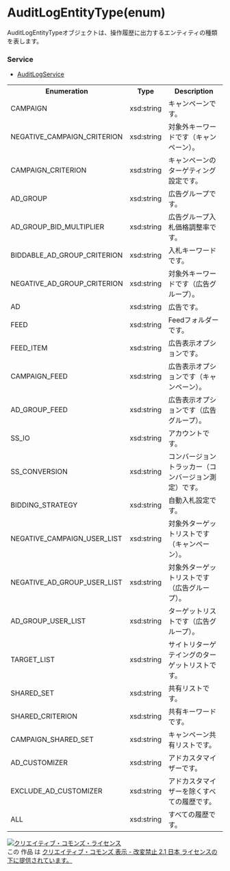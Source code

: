 # AuditLogEntityType(enum)
AuditLogEntityTypeオブジェクトは、操作履歴に出力するエンティティの種類を表します。

### Service
+ [AuditLogService](../services/AuditLogService.md)

<table>
 <tr>
  <th>Enumeration</th>
  <th>Type</th>
  <th>Description</th>
 </tr>
 <tr>
 <td>CAMPAIGN</td>
  <td>xsd:string</td>
  <td>キャンペーンです。</td>
 </tr>
<tr><td>NEGATIVE_CAMPAIGN_CRITERION</td><td>xsd:string</td><td>対象外キーワードです（キャンペーン）。</td></tr>
<tr><td>CAMPAIGN_CRITERION</td><td>xsd:string</td><td>キャンペーンのターゲティング設定です。</td></tr>
<tr><td>AD_GROUP</td><td>xsd:string</td><td>広告グループです。</td></tr>
<tr><td>AD_GROUP_BID_MULTIPLIER</td><td>xsd:string</td><td>広告グループ入札価格調整率です。</td></tr>
<tr><td>BIDDABLE_AD_GROUP_CRITERION</td><td>xsd:string</td><td>入札キーワードです。</td></tr>
<tr><td>NEGATIVE_AD_GROUP_CRITERION</td><td>xsd:string</td><td>対象外キーワードです（広告グループ）。</td></tr>
<tr><td>AD</td><td>xsd:string</td><td>広告です。</td></tr>
<tr><td>FEED</td><td>xsd:string</td><td>Feedフォルダーです。</td></tr>
<tr><td>FEED_ITEM</td><td>xsd:string</td><td>広告表示オプションです。</td></tr>
<tr><td>CAMPAIGN_FEED</td><td>xsd:string</td><td>広告表示オプションです（キャンペーン）。</td></tr>
<tr><td>AD_GROUP_FEED</td><td>xsd:string</td><td>広告表示オプションです（広告グループ）。</td></tr>
<tr><td>SS_IO</td><td>xsd:string</td><td>アカウントです。</td></tr>
<tr><td>SS_CONVERSION</td><td>xsd:string</td><td>コンバージョントラッカー（コンバージョン測定）です。</td></tr>
<tr><td>BIDDING_STRATEGY</td><td>xsd:string</td><td>自動入札設定です。</td></tr>
<tr><td>NEGATIVE_CAMPAIGN_USER_LIST</td><td>xsd:string</td><td>対象外ターゲットリストです（キャンペーン）。</td></tr>
<tr><td>NEGATIVE_AD_GROUP_USER_LIST</td><td>xsd:string</td><td>対象外ターゲットリストです（広告グループ）。</td></tr>
<tr><td>AD_GROUP_USER_LIST</td><td>xsd:string</td><td>ターゲットリストです（広告グループ）。</td></tr>
<tr><td>TARGET_LIST</td><td>xsd:string</td><td>サイトリターゲテイングのターゲットリストです。</td></tr>
<tr><td>SHARED_SET</td><td>xsd:string</td><td>共有リストです。</td></tr>
<tr><td>SHARED_CRITERION</td><td>xsd:string</td><td>共有キーワードです。</td></tr>
<tr><td>CAMPAIGN_SHARED_SET</td><td>xsd:string</td><td>キャンペーン共有リストです。</td></tr>
<tr><td>AD_CUSTOMIZER</td><td>xsd:string</td><td>アドカスタマイザーです。</td></tr>
<tr><td>EXCLUDE_AD_CUSTOMIZER</td><td>xsd:string</td><td>アドカスタマイザーを除くすべての履歴です。</td></tr>
<tr><td>ALL</td><td>xsd:string</td><td>すべての履歴です。</td></tr>
</table>

<a rel="license" href="http://creativecommons.org/licenses/by-nd/2.1/jp/"><img alt="クリエイティブ・コモンズ・ライセンス" style="border-width:0" src="https://i.creativecommons.org/l/by-nd/2.1/jp/88x31.png" /></a><br />この 作品 は <a rel="license" href="http://creativecommons.org/licenses/by-nd/2.1/jp/">クリエイティブ・コモンズ 表示 - 改変禁止 2.1 日本 ライセンスの下に提供されています。</a>
